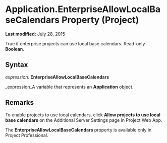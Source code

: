 
# Application.EnterpriseAllowLocalBaseCalendars Property (Project)

 **Last modified:** July 28, 2015

True if enterprise projects can use local base calendars. Read-only  **Boolean**.

## Syntax

 _expression_. **EnterpriseAllowLocalBaseCalendars**

 _expression_A variable that represents an  **Application** object.


## Remarks

To enable projects to use local calendars, click  **Allow projects to use local base calendars** on the Additional Server Settings page in Project Web App.

The  **EnterpriseAllowLocalBaseCalendars** property is available only in Project Professional.

